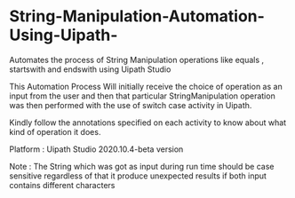 # String-Manipulation-Automation-Using-Uipath-
Automates the process of String Manipulation operations like equals , startswith and endswith using Uipath Studio

This Automation Process Will initially receive the choice of operation as an input from the user and then that particular StringManipulation operation was then performed with the use of switch case activity in Uipath.

Kindly follow the annotations specified on each activity to know about what kind of operation it does.

Platform : Uipath Studio 2020.10.4-beta version

Note : The String which was got as input during run time should be case sensitive regardless of that it produce unexpected results if both input contains different characters
